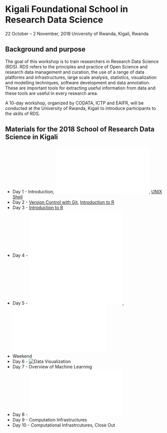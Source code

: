 # Kigali Foundational School in Research Data Science 
22 October – 2 November, 2018
University of Rwanda, Kigali, Rwanda

## Background and purpose 
The goal of this workshop is to train researchers in Research Data Science (RDS). RDS refers to the principles and practice of Open Science and research data management and curation, the use of a range of data platforms and infrastructures, large scale analysis, statistics, visualization and modelling techniques, software development and data annotation. These are important tools for extracting useful information from data and these tools are useful in every research area. 

A 10-day workshop, organized by CODATA, ICTP and EAIFR, will be conducted at the University of Rwanda, Kigali to introduce participants to the skills of RDS. 

## Materials for the 2018 School of Research Data Science in Kigali

   * Day 1 - Introduction, ![Open Science](slides/OpenScienceMonday.pdf), [UNIX Shell](http://swcarpentry.github.io/shell-novice/)
   * Day 2 - [Version Control with Git](https://swcarpentry.github.io/git-novice/reference), [Introduction to R](https://swcarpentry.github.io/r-novice-gapminder/) 
   * Day 3 - [Introduction to R](https://swcarpentry.github.io/r-novice-gapminder/)
   * Day 4 - ![Research Data Management](slides/Intro-DMPs.pdf)
   * Day 5 - ![Research Data Management](slides/Intro-RDM-open-research.pdf), ![Open Science](slides/OpenScienceFriday.pdf)
   * Weekend
   * Day 6 - ![Data Visualization](slides/DataVizMaterials)
   * Day 7 - Overview of Machine Learning
   * Day 8 - ![Artificial Neural Networks](slides/Artificial_Nueral_Networks.pdf)
   * Day 9 - Computation Infrastructures
   * Day 10 - Computational Infrastrcutures, Close Out
